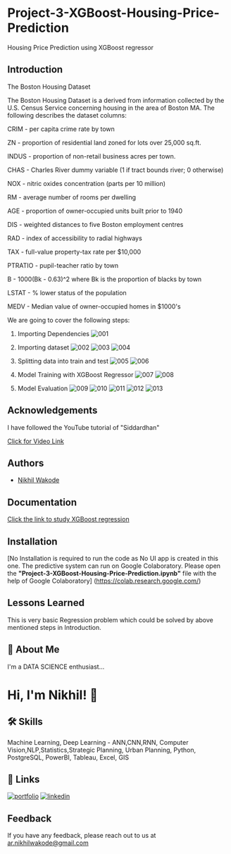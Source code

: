 # Project-3-XGBoost-Housing-Price-Prediction
Housing Price Prediction using XGBoost regressor

## Introduction 


The Boston Housing Dataset

The Boston Housing Dataset is a derived from information collected by the U.S. Census Service concerning housing in the area of Boston MA. The following describes the dataset columns:

CRIM - per capita crime rate by town

ZN - proportion of residential land zoned for lots over 25,000 sq.ft.

INDUS - proportion of non-retail business acres per town.

CHAS - Charles River dummy variable (1 if tract bounds river; 0 otherwise)

NOX - nitric oxides concentration (parts per 10 million)

RM - average number of rooms per dwelling

AGE - proportion of owner-occupied units built prior to 1940

DIS - weighted distances to five Boston employment centres

RAD - index of accessibility to radial highways

TAX - full-value property-tax rate per $10,000

PTRATIO - pupil-teacher ratio by town

B - 1000(Bk - 0.63)^2 where Bk is the proportion of blacks by town

LSTAT - % lower status of the population

MEDV - Median value of owner-occupied homes in $1000's

We are going to cover the following steps:

1. Importing Dependencies
![001](https://user-images.githubusercontent.com/114944969/229304737-9e1c33fd-60ab-4aaf-9dce-92517dd1154f.jpg)


2. Importing dataset
![002](https://user-images.githubusercontent.com/114944969/229304766-1ee0ec82-8f88-4688-836e-adf40d07500b.jpg)
![003](https://user-images.githubusercontent.com/114944969/229304786-001940ad-ffde-4554-8fce-286d8f6c96fd.jpg)
![004](https://user-images.githubusercontent.com/114944969/229304789-ded3385e-4586-4599-9f1f-033141997e19.jpg)


3. Splitting data into train and test
![005](https://user-images.githubusercontent.com/114944969/229304867-0bf1ba44-9d85-45f5-951e-7e8f42264334.jpg)
![006](https://user-images.githubusercontent.com/114944969/229304868-0cbf58cd-4193-4493-ba35-60b08699337c.jpg)

4. Model Training with XGBoost Regressor
![007](https://user-images.githubusercontent.com/114944969/229304898-6ae2b973-060a-4cee-8361-286c0bbcfd18.jpg)
![008](https://user-images.githubusercontent.com/114944969/229304902-bba8474a-4490-41f3-9355-b7b29e5bc3c6.jpg)


5. Model Evaluation 
![009](https://user-images.githubusercontent.com/114944969/229304933-d87dc990-1a73-45bd-9399-72cfefa875c9.jpg)
![010](https://user-images.githubusercontent.com/114944969/229304935-49426e1a-eb3b-4227-8276-7e67ebc1c1a9.jpg)
![011](https://user-images.githubusercontent.com/114944969/229304945-a32f4b6b-44ad-4023-bc89-e6ab1ec1b8f6.jpg)
![012](https://user-images.githubusercontent.com/114944969/229304946-d7541ddc-8701-4943-aa27-83d5f4199663.jpg)
![013](https://user-images.githubusercontent.com/114944969/229304947-6967d99f-66e6-499b-ab91-0b57afe29d38.jpg)


## Acknowledgements

I have followed the YouTube tutorial of "Siddardhan"

[Click for Video Link](https://www.youtube.com/watch?v=fw5rkjq4Tfo&list=PLfFghEzKVmjvuSA67LszN1dZ-Dd_pkus6&index=3)

## Authors

- [Nikhil Wakode](https://github.com/Nikhil2893)

## Documentation

[Click the link to study XGBoost regression](analyticsvidhya.com/blog/2018/09/an-end-to-end-guide-to-understand-the-math-behind-xgboost/)


## Installation

[No Installation is required to run the code as No UI app is created in this one. The predictive system can run on Google Colaboratory.
Please open the **"Project-3-XGBoost-Housing-Price-Prediction.ipynb"** file with the help of Google Colaboratory]
(https://colab.research.google.com/)
    
## Lessons Learned

This is very basic Regression problem which could be solved by above mentioned steps in Introduction.

## 🚀 About Me
I'm a DATA SCIENCE enthusiast...

# Hi, I'm Nikhil! 👋

## 🛠 Skills
Machine Learning, Deep Learning - ANN,CNN,RNN, Computer Vision,NLP,Statistics,Strategic Planning, Urban Planning, Python, PostgreSQL, PowerBI, Tableau, Excel, GIS

## 🔗 Links
[![portfolio](https://img.shields.io/badge/my_portfolio-000?style=for-the-badge&logo=ko-fi&logoColor=white)](https://nikhil2893.github.io/Portfoilio_Nikhil/)
[![linkedin](https://img.shields.io/badge/linkedin-0A66C2?style=for-the-badge&logo=linkedin&logoColor=white)](https://www.linkedin.com/in/nikhil-wakode/
)

## Feedback

If you have any feedback, please reach out to us at 
ar.nikhilwakode@gmail.com
